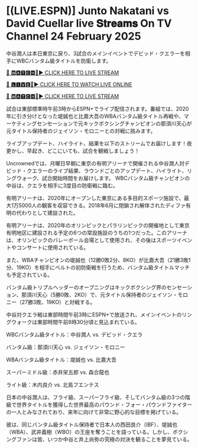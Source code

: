 # [(LIVE.ESPN)] Junto Nakatani vs David Cuellar live 𝐒𝐭𝐫𝐞𝐚𝐦𝐬 On TV Channel 24 February 2025 

中谷潤人は本日東京に戻り、3試合のメインイベントでデビッド・クエラーを相手にWBCバンタム級タイトルを防衛します。

[🔴 🆆🅰🆃🅲🅷🔴▶️ CLICK HERE TO LIVE STREAM](https://boie-war-nai-keo.blogspot.com/)

[🔴 🅻🅸🆅🅴🔴▶️ CLICK HERE TO WATCH LIVE ONLINE](https://boie-war-nai-keo.blogspot.com/)

[🔴 🆆🅰🆃🅲🅷🔴▶️ CLICK HERE TO LIVE STREAM](https://boie-war-nai-keo.blogspot.com/)


試合は東部標準時午前3時からESPN+でライブ配信されます。番組では、2020年に引き分けとなった堤誠也と比嘉大吾のWBAバンタム級タイトル再戦や、マーケティングセンセーションで元キックボクシングチャンピオンの那須川天心が元タイトル保持者のジェイソン・モロニーとの対戦に挑みます。

ライブアップデート、ハイライト、結果を以下のストリームでお届けします！夜更かし、早起き、どこにいても、試合を観戦しましょう！

Uncrownedでは、月曜日早朝に東京の有明アリーナで開催される中谷潤人対デビッド・クエラーのライブ結果、ラウンドごとのアップデート、ハイライト、リングウォーク、試合開始時間をお届けします。 WBCバンタム級チャンピオンの中谷は、クエラを相手に3度目の防衛戦に臨む。

有明アリーナは、2020年にオープンした東京にある多目的スポーツ施設で、最大1万5000人の観客を収容できる。2018年6月に閉鎖され解体されたディファ有明の代わりとして建設された。

有明アリーナは、2020年のオリンピックとパラリンピックの開催地として東京有明地区に建設される予定の6つの常設施設のうちの1つだった。このアリーナは、オリンピックのバレーボール会場として使用され、その後はスポーツイベントやコンサートに使用されている。

また、WBAチャンピオンの堤誠也（12勝0敗2分、8KO）が比嘉大吾（21勝3敗1分、19KO）を相手にベルトの初防衛戦を行うため、バンタム級タイトルマッチも予定されている。

バンタム級トリプルヘッダーのオープニングはキックボクシング界のセンセーション、那須川天心（5勝0敗、2KO）で、元タイトル保持者のジェイソン・モロニー（27勝3敗、19KO）と対戦する。

中谷対クエラ戦は東部時間午前3時にESPN+で放送され、メインイベントのリングウォークは東部時間午前6時30分頃と見込まれている。

WBCバンタム級タイトル：中谷潤人 vs. デビッド・クエラ

バンタム級：那須川天心 vs. ジェイソン・モロニー

WBAバンタム級タイトル：堤誠也 vs. 比嘉大吾

スーパーミドル級：赤井栄五郎 vs. 森合龍也

ライト級：木内良介 vs. 北島フエンテス

日本の中谷潤人は、フライ級、スーパーフライ級、そしてバンタム級の3つの階級で世界タイトルを獲得した世界最高のパウンド・フォー・パウンドファイターの一人とみなされており、来年に向けて非常に野心的な目標を掲げている。

彼は、同じバンタム級タイトル保持者で日本人の西田良介（IBF）、堤誠也（WBA）、武井義樹（WBO）の王座を奪うことを語っている。しかし、ボクシングファンは皆、いつか中谷と井上尚弥の究極の対決を観ることを夢見ている。
